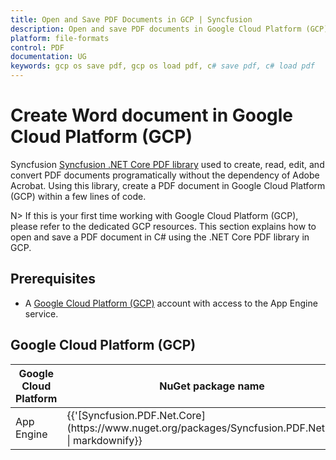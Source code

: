 ```yaml
---
title: Open and Save PDF Documents in GCP | Syncfusion
description: Open and save PDF documents in Google Cloud Platform (GCP) using Syncfusion .NET Core PDF library without the dependency of Adobe Acrobat.
platform: file-formats
control: PDF
documentation: UG
keywords: gcp os save pdf, gcp os load pdf, c# save pdf, c# load pdf
---
```

# Create Word document in Google Cloud Platform (GCP)

Syncfusion [Syncfusion .NET Core PDF library](https://www.syncfusion.com/document-processing/pdf-framework/net-core) used to create, read, edit, and convert PDF documents programatically without the dependency of Adobe Acrobat. Using this library, create a PDF document in Google Cloud Platform (GCP) within a few lines of code.

N> If this is your first time working with Google Cloud Platform (GCP), please refer to the dedicated GCP resources. This section explains how to open and save a PDF document in C# using the .NET Core PDF library in GCP.

## Prerequisites 

* A [Google Cloud Platform (GCP)](https://console.cloud.google.com/getting-started) account with access to the App Engine service.

## Google Cloud Platform (GCP)

<table>
<thead>
<tr>
<th>
Google Cloud Platform<br/></th><th>
NuGet package name<br/></th></tr></thead>
<tr>
<td>
App Engine<br/></td><td>
{{'[Syncfusion.PDF.Net.Core](https://www.nuget.org/packages/Syncfusion.PDF.Net.Core)' | markdownify}}<br/>
</td></tr>
</table>
